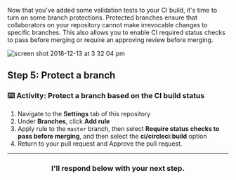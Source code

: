 Now that you've added some validation tests to your CI build, it's time to turn on some branch protections. Protected branches ensure that collaborators on your repository cannot make irrevocable changes to specific branches. This also allows you to enable CI required status checks to pass before merging or require an approving review before merging.

![screen shot 2018-12-13 at 3 32 04 pm](https://user-images.githubusercontent.com/6351798/49971616-4baa7780-feec-11e8-950e-cce1985531d9.png)


## Step 5: Protect a branch

### :keyboard: Activity: Protect a branch based on the CI build status

1. Navigate to the **Settings** tab of this repository
1. Under **Branches**, click **Add rule**
1. Apply rule to the `master` branch, then select **Require status checks to pass before merging**, and then select the **ci/circleci:build** option
1. Return to your pull request and Approve the pull request.

<hr>
<h3 align="center">I'll respond below with your next step.</h3>
